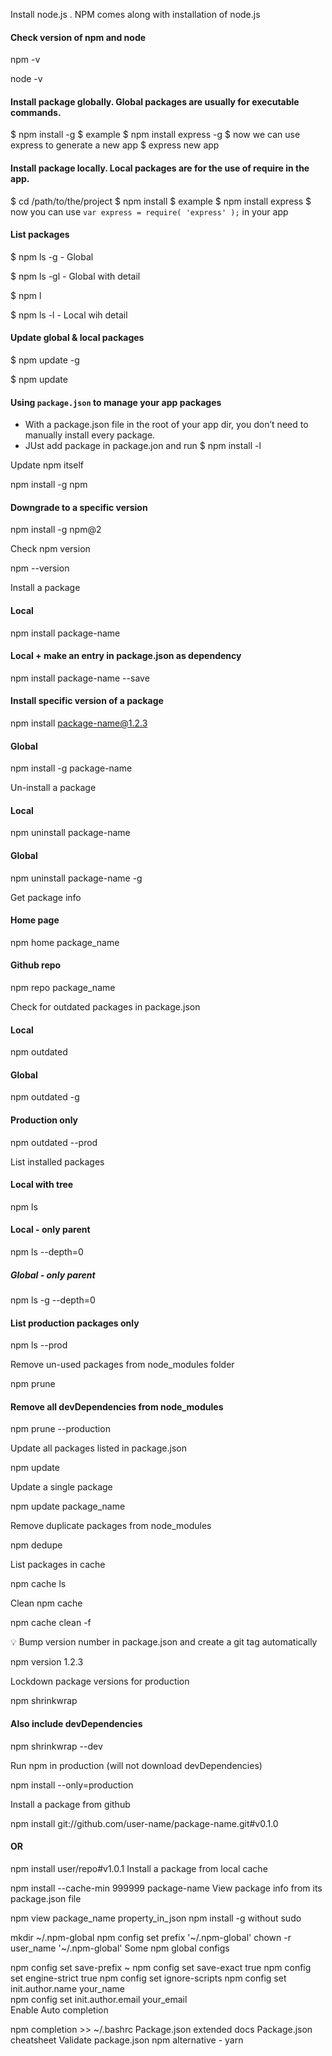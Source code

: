 
Install node.js . NPM comes along with installation of node.js

#### Check version of npm and node
npm -v

node -v

#### Install package globally. Global packages are usually for executable commands.
$ npm install <package name> -g
$ example
$ npm install express -g
$ now we can use express to generate a new app
$ express new app

#### Install package locally. Local packages are for the use of require in the app.
$ cd /path/to/the/project
$ npm install <package name>
$ example
$ npm install express
$ now you can use `var express = require( 'express' );` in your app

#### List packages
$ npm ls -g - Global

$ npm ls -gl - Global with detail

$ npm l

$ npm ls -l - Local wih detail

#### Update global & local packages
$ npm update -g

$ npm update

#### Using `package.json` to manage your app packages
- With a package.json file in the root of your app dir, you don’t need to manually install every package.
- JUst add package in package.jon and run $ npm install -l

Update npm itself

npm install -g npm
#### Downgrade to a specific version
npm install -g npm@2

Check npm version

npm --version

Install a package

#### Local 
npm install package-name

#### Local + make an entry in package.json as dependency
npm install package-name --save

#### Install specific version of a package
npm install package-name@1.2.3

#### Global
npm install -g package-name

Un-install a package

#### Local
npm uninstall package-name

#### Global
npm uninstall package-name -g

Get package info

#### Home page
npm home package_name

#### Github repo
npm repo package_name

Check for outdated packages in package.json

#### Local
npm outdated

#### Global
npm outdated -g

#### Production only
npm outdated --prod

List installed packages

#### Local with tree
npm ls

#### Local - only parent
npm ls --depth=0

##### Global - only parent
npm ls -g --depth=0

#### List production packages only
npm ls --prod

Remove un-used packages from node_modules folder

npm prune

#### Remove all devDependencies from node_modules 
npm prune --production

Update all packages listed in package.json

npm update

Update a single package

npm update package_name

Remove duplicate packages from node_modules

npm dedupe

List packages in cache

npm cache ls

Clean npm cache

npm cache clean -f

💡 Bump version number in package.json and create a git tag automatically

npm version 1.2.3

Lockdown package versions for production

npm shrinkwrap
#### Also include devDependencies
npm shrinkwrap --dev

Run npm in production (will not download devDependencies)

npm install --only=production

Install a package from github

npm install git://github.com/user-name/package-name.git#v0.1.0
#### OR
npm install user/repo#v1.0.1
Install a package from local cache

npm install --cache-min 999999 package-name
View package info from its package.json file

npm view package_name property_in_json
npm install -g without sudo

mkdir ~/.npm-global
npm config set prefix '~/.npm-global'
chown -r user_name '~/.npm-global'
Some npm global configs

npm config set save-prefix ~
npm config set save-exact true
npm config set engine-strict true
npm config set ignore-scripts
npm config set init.author.name your_name  
npm config set init.author.email your_email  
Enable Auto completion

npm completion >> ~/.bashrc
Package.json extended docs
Package.json cheatsheet
Validate package.json
npm alternative - yarn
